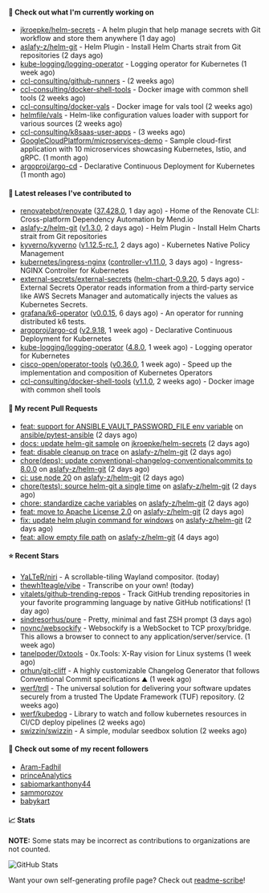 #### 👷 Check out what I'm currently working on

- [jkroepke/helm-secrets](https://github.com/jkroepke/helm-secrets) - A helm plugin that help manage secrets with Git workflow and store them anywhere (1 day ago)
- [aslafy-z/helm-git](https://github.com/aslafy-z/helm-git) - Helm Plugin - Install Helm Charts strait from Git repositories (2 days ago)
- [kube-logging/logging-operator](https://github.com/kube-logging/logging-operator) - Logging operator for Kubernetes (1 week ago)
- [ccl-consulting/github-runners](https://github.com/ccl-consulting/github-runners) -  (2 weeks ago)
- [ccl-consulting/docker-shell-tools](https://github.com/ccl-consulting/docker-shell-tools) - Docker image with common shell tools (2 weeks ago)
- [ccl-consulting/docker-vals](https://github.com/ccl-consulting/docker-vals) - Docker image for vals tool (2 weeks ago)
- [helmfile/vals](https://github.com/helmfile/vals) - Helm-like configuration values loader with support for various sources (2 weeks ago)
- [ccl-consulting/k8saas-user-apps](https://github.com/ccl-consulting/k8saas-user-apps) -  (3 weeks ago)
- [GoogleCloudPlatform/microservices-demo](https://github.com/GoogleCloudPlatform/microservices-demo) - Sample cloud-first application with 10 microservices showcasing Kubernetes, Istio, and gRPC. (1 month ago)
- [argoproj/argo-cd](https://github.com/argoproj/argo-cd) - Declarative Continuous Deployment for Kubernetes (1 month ago)

#### 🔭 Latest releases I've contributed to

- [renovatebot/renovate](https://github.com/renovatebot/renovate) ([37.428.0](https://github.com/renovatebot/renovate/releases/tag/37.428.0), 1 day ago) - Home of the Renovate CLI: Cross-platform Dependency Automation by Mend.io
- [aslafy-z/helm-git](https://github.com/aslafy-z/helm-git) ([v1.3.0](https://github.com/aslafy-z/helm-git/releases/tag/v1.3.0), 2 days ago) - Helm Plugin - Install Helm Charts strait from Git repositories
- [kyverno/kyverno](https://github.com/kyverno/kyverno) ([v1.12.5-rc.1](https://github.com/kyverno/kyverno/releases/tag/v1.12.5-rc.1), 2 days ago) - Kubernetes Native Policy Management
- [kubernetes/ingress-nginx](https://github.com/kubernetes/ingress-nginx) ([controller-v1.11.0](https://github.com/kubernetes/ingress-nginx/releases/tag/controller-v1.11.0), 3 days ago) - Ingress-NGINX Controller for Kubernetes
- [external-secrets/external-secrets](https://github.com/external-secrets/external-secrets) ([helm-chart-0.9.20](https://github.com/external-secrets/external-secrets/releases/tag/helm-chart-0.9.20), 5 days ago) - External Secrets Operator reads information from a third-party service like AWS Secrets Manager and automatically injects the values as Kubernetes Secrets.
- [grafana/k6-operator](https://github.com/grafana/k6-operator) ([v0.0.15](https://github.com/grafana/k6-operator/releases/tag/v0.0.15), 6 days ago) - An operator for running distributed k6 tests.
- [argoproj/argo-cd](https://github.com/argoproj/argo-cd) ([v2.9.18](https://github.com/argoproj/argo-cd/releases/tag/v2.9.18), 1 week ago) - Declarative Continuous Deployment for Kubernetes
- [kube-logging/logging-operator](https://github.com/kube-logging/logging-operator) ([4.8.0](https://github.com/kube-logging/logging-operator/releases/tag/4.8.0), 1 week ago) - Logging operator for Kubernetes
- [cisco-open/operator-tools](https://github.com/cisco-open/operator-tools) ([v0.36.0](https://github.com/cisco-open/operator-tools/releases/tag/v0.36.0), 1 week ago) - Speed up the implementation and composition of Kubernetes Operators
- [ccl-consulting/docker-shell-tools](https://github.com/ccl-consulting/docker-shell-tools) ([v1.1.0](https://github.com/ccl-consulting/docker-shell-tools/releases/tag/v1.1.0), 2 weeks ago) - Docker image with common shell tools

#### 🔨 My recent Pull Requests

- [feat: support for ANSIBLE_VAULT_PASSWORD_FILE env variable](https://github.com/ansible/pytest-ansible/pull/358) on [ansible/pytest-ansible](https://github.com/ansible/pytest-ansible) (2 days ago)
- [docs: update helm-git sample](https://github.com/jkroepke/helm-secrets/pull/461) on [jkroepke/helm-secrets](https://github.com/jkroepke/helm-secrets) (2 days ago)
- [feat: disable cleanup on trace](https://github.com/aslafy-z/helm-git/pull/293) on [aslafy-z/helm-git](https://github.com/aslafy-z/helm-git) (2 days ago)
- [chore(deps): update conventional-changelog-conventionalcommits to 8.0.0](https://github.com/aslafy-z/helm-git/pull/291) on [aslafy-z/helm-git](https://github.com/aslafy-z/helm-git) (2 days ago)
- [ci: use node 20](https://github.com/aslafy-z/helm-git/pull/290) on [aslafy-z/helm-git](https://github.com/aslafy-z/helm-git) (2 days ago)
- [chore(tests): source helm-git a single time](https://github.com/aslafy-z/helm-git/pull/289) on [aslafy-z/helm-git](https://github.com/aslafy-z/helm-git) (2 days ago)
- [chore: standardize cache variables](https://github.com/aslafy-z/helm-git/pull/287) on [aslafy-z/helm-git](https://github.com/aslafy-z/helm-git) (2 days ago)
- [feat: move to Apache License 2.0](https://github.com/aslafy-z/helm-git/pull/286) on [aslafy-z/helm-git](https://github.com/aslafy-z/helm-git) (2 days ago)
- [fix: update helm plugin command for windows](https://github.com/aslafy-z/helm-git/pull/285) on [aslafy-z/helm-git](https://github.com/aslafy-z/helm-git) (2 days ago)
- [feat: allow empty file path](https://github.com/aslafy-z/helm-git/pull/284) on [aslafy-z/helm-git](https://github.com/aslafy-z/helm-git) (4 days ago)

#### ⭐ Recent Stars

- [YaLTeR/niri](https://github.com/YaLTeR/niri) - A scrollable-tiling Wayland compositor. (today)
- [thewh1teagle/vibe](https://github.com/thewh1teagle/vibe) - Transcribe on your own! (today)
- [vitalets/github-trending-repos](https://github.com/vitalets/github-trending-repos) - Track GitHub trending repositories in your favorite programming language by native GitHub notifications! (1 day ago)
- [sindresorhus/pure](https://github.com/sindresorhus/pure) - Pretty, minimal and fast ZSH prompt (3 days ago)
- [novnc/websockify](https://github.com/novnc/websockify) - Websockify is a WebSocket to TCP proxy/bridge. This allows a browser to connect  to any application/server/service. (1 week ago)
- [tanelpoder/0xtools](https://github.com/tanelpoder/0xtools) - 0x.Tools: X-Ray vision for Linux systems (1 week ago)
- [orhun/git-cliff](https://github.com/orhun/git-cliff) - A highly customizable Changelog Generator that follows Conventional Commit specifications ⛰️  (1 week ago)
- [werf/trdl](https://github.com/werf/trdl) - The universal solution for delivering your software updates securely from a trusted The Update Framework (TUF) repository. (2 weeks ago)
- [werf/kubedog](https://github.com/werf/kubedog) - Library to watch and follow kubernetes resources in CI/CD deploy pipelines (2 weeks ago)
- [swizzin/swizzin](https://github.com/swizzin/swizzin) - A simple, modular seedbox solution (2 weeks ago)

#### 👯 Check out some of my recent followers

- [Aram-Fadhil](https://github.com/Aram-Fadhil)
- [princeAnalytics](https://github.com/princeAnalytics)
- [sabiomarkanthony44](https://github.com/sabiomarkanthony44)
- [sammorozov](https://github.com/sammorozov)
- [babykart](https://github.com/babykart)

#### 📈 Stats

**NOTE:** Some stats may be incorrect as contributions to organizations
are not counted.

![GitHub Stats](https://github-readme-stats.vercel.app/api?username=aslafy-z&count_private=false&theme=tokyonight&show_icons=true)

Want your own self-generating profile page? Check out [readme-scribe](https://github.com/muesli/readme-scribe)!
